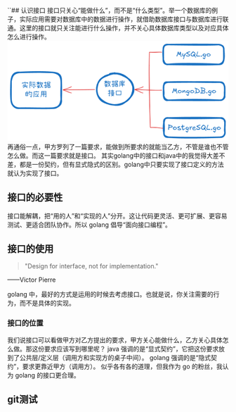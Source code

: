 ``## 认识接口
接口只关心“能做什么”，而不是“什么类型”。举一个数据库的例子，实际应用需要对数据库中的数据进行操作，就借助数据库接口与数据库进行联通。这里的接口就只关注能进行什么操作，并不关心具体数据库类型以及对应具体怎么进行操作。
![接口作用例子](./images/Untitled-2025-09-18-1625.png)
再通俗一点，甲方罗列了一篇要求，能做到所要求的就能当乙方，不管是谁也不管怎么做。而这一篇要求就是接口。
其实golang中的接口和java中的我觉得大差不差，都是一份契约，但有显式隐式的区别。golang中只要实现了接口定义的方法就认为实现了接口。
## 接口的必要性
接口能解耦，把“用的人”和“实现的人”分开。这让代码更灵活、更可扩展、更容易测试、更适合团队协作。所以 golang 倡导“面向接口编程”。
## 接口的使用
>"Design for interface, not for implementation."
>
 ——Victor Pierre

golang 中，最好的方式是运用的时候去考虑接口。也就是说，你关注需要的行为，而不是具体的实现。
### 接口的位置
我们说接口可以看做甲方对乙方提出的要求，甲方关心能做什么，乙方关心具体怎么做。那这份要求应该写到哪里呢？
java 强调的是“显式契约”，它把这份要求放到了公共层/定义层（调用方和实现方的桌子中间）。
golang 强调的是“隐式契约”，要求更靠近甲方（调用方）。
似乎各有各的道理，但我作为 go 的粉丝，我认为 golang 的接口更合理。
## git测试
